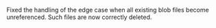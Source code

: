 Fixed the handling of the edge case when all existing blob files become unreferenced. Such files are now correctly deleted.
